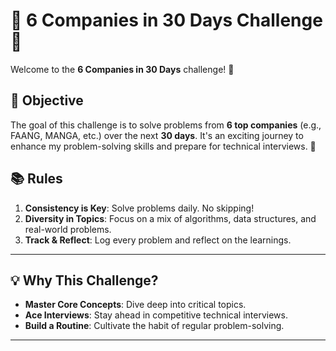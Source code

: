 # 🚀 6 Companies in 30 Days Challenge 💼

Welcome to the **6 Companies in 30 Days** challenge! 🎯

## 🎯 Objective
The goal of this challenge is to solve problems from **6 top companies** (e.g., FAANG, MANGA, etc.) over the next **30 days**. It's an exciting journey to enhance my problem-solving skills and prepare for technical interviews. 💪

## 📚 Rules

1. **Consistency is Key**: Solve problems daily. No skipping!
2. **Diversity in Topics**: Focus on a mix of algorithms, data structures, and real-world problems.
3. **Track & Reflect**: Log every problem and reflect on the learnings.

---


## 💡 Why This Challenge?

- **Master Core Concepts**: Dive deep into critical topics.
- **Ace Interviews**: Stay ahead in competitive technical interviews.
- **Build a Routine**: Cultivate the habit of regular problem-solving.

---
